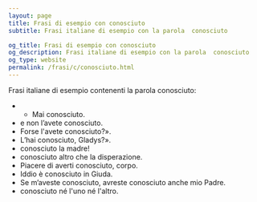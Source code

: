 ```yaml
---
layout: page
title: Frasi di esempio con conosciuto 
subtitle: Frasi italiane di esempio con la parola  conosciuto

og_title: Frasi di esempio con conosciuto 
og_description: Frasi italiane di esempio con la parola  conosciuto
og_type: website
permalink: /frasi/c/conosciuto.html
---
```


Frasi italiane di esempio contenenti la parola conosciuto:


- - Mai conosciuto.
- e non l’avete conosciuto.
- Forse l'avete conosciuto?».
- L’hai conosciuto, Gladys?».
- conosciuto la madre!
- conosciuto altro che la disperazione.
- Piacere di averti conosciuto, corpo.
- Iddio è conosciuto in Giuda.
- Se m’aveste conosciuto, avreste conosciuto anche mio Padre.
- conosciuto né l'uno né l'altro.
